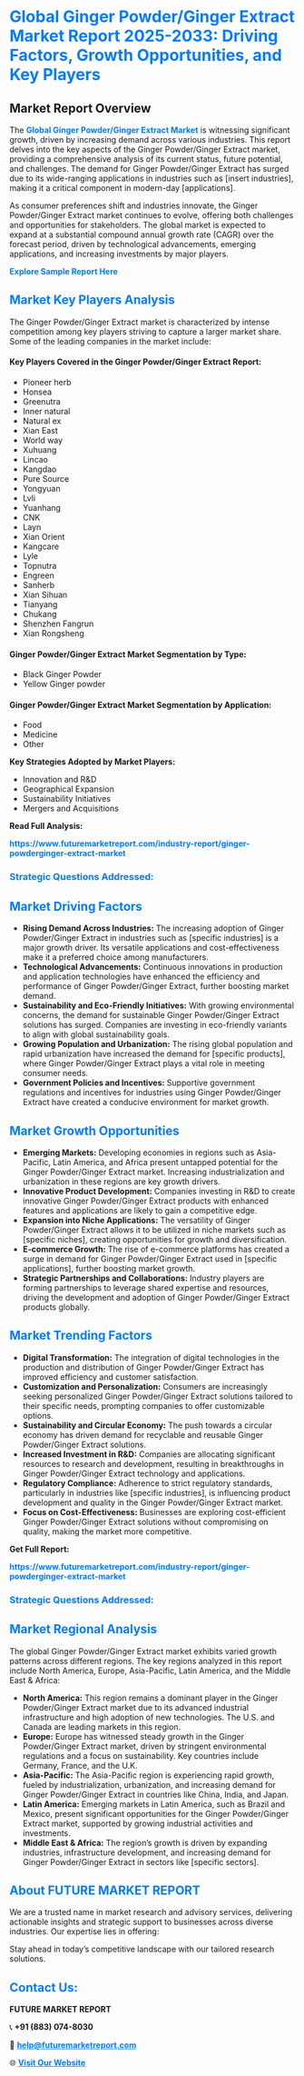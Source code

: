 <h1 style="color: #007BFF;">Global Ginger Powder/Ginger Extract Market Report 2025-2033: Driving Factors, Growth Opportunities, and Key Players</h1>

<section id="overview">
<h2>Market Report Overview</h2>
<p>The <a href="https://www.futuremarketreport.com/industry-report/ginger-powderginger-extract-market" style="color: #007BFF; text-decoration: none;"><strong>Global Ginger Powder/Ginger Extract Market</strong></a> is witnessing significant growth, driven by increasing demand across various industries. This report delves into the key aspects of the Ginger Powder/Ginger Extract market, providing a comprehensive analysis of its current status, future potential, and challenges. The demand for Ginger Powder/Ginger Extract has surged due to its wide-ranging applications in industries such as [insert industries], making it a critical component in modern-day [applications].</p>
<p>As consumer preferences shift and industries innovate, the Ginger Powder/Ginger Extract market continues to evolve, offering both challenges and opportunities for stakeholders. The global market is expected to expand at a substantial compound annual growth rate (CAGR) over the forecast period, driven by technological advancements, emerging applications, and increasing investments by major players.</p>
</section>

<section id="overview">
<p><a href="https://www.futuremarketreport.com/request-sample/reportId=86652" style="color: #007BFF; text-decoration: none;"><strong>Explore Sample Report Here</strong></a></p>
</section>

<section id="key-players">
<h2 style="color: #007BFF;">Market Key Players Analysis</h2>
<p>The Ginger Powder/Ginger Extract market is characterized by intense competition among key players striving to capture a larger market share. Some of the leading companies in the market include:</p>
<h4>Key Players Covered in the Ginger Powder/Ginger Extract Report:</h4>
<ul><li>Pioneer herb</li><li>Honsea</li><li>Greenutra</li><li>Inner natural</li><li>Natural ex</li><li>Xian East</li><li>World way</li><li>Xuhuang</li><li>Lincao</li><li>Kangdao</li><li>Pure Source</li><li>Yongyuan</li><li>Lvli</li><li>Yuanhang</li><li>CNK</li><li>Layn</li><li>Xian Orient</li><li>Kangcare</li><li>Lyle</li><li>Topnutra</li><li>Engreen</li><li>Sanherb</li><li>Xian Sihuan</li><li>Tianyang</li><li>Chukang</li><li>Shenzhen Fangrun</li><li>Xian Rongsheng</li></ul>
<h4>Ginger Powder/Ginger Extract Market Segmentation by Type:</h4>
<ul><li>Black Ginger Powder</li><li>Yellow Ginger powder</li></ul>

<h4>Ginger Powder/Ginger Extract Market Segmentation by Application:</h4>
<ul><li>Food</li><li>Medicine</li><li>Other</li></ul>
<p><strong>Key Strategies Adopted by Market Players:</strong></p>
<ul>
<li>Innovation and R&D</li>
<li>Geographical Expansion</li>
<li>Sustainability Initiatives</li>
<li>Mergers and Acquisitions</li>
</ul>
</section>

<section>
<p><strong>Read Full Analysis: </strong></p><a href="https://www.futuremarketreport.com/industry-report/ginger-powderginger-extract-market" style="color: #007BFF; text-decoration: none;"><strong>https://www.futuremarketreport.com/industry-report/ginger-powderginger-extract-market</strong></a>
<h3 style="color: #007BFF;">Strategic Questions Addressed:</h3>
</section>

<section id="driving-factors">
<h2 style="color: #007BFF;">Market Driving Factors</h2>
<ul>
<li><strong>Rising Demand Across Industries:</strong> The increasing adoption of Ginger Powder/Ginger Extract in industries such as [specific industries] is a major growth driver. Its versatile applications and cost-effectiveness make it a preferred choice among manufacturers.</li>
<li><strong>Technological Advancements:</strong> Continuous innovations in production and application technologies have enhanced the efficiency and performance of Ginger Powder/Ginger Extract, further boosting market demand.</li>
<li><strong>Sustainability and Eco-Friendly Initiatives:</strong> With growing environmental concerns, the demand for sustainable Ginger Powder/Ginger Extract solutions has surged. Companies are investing in eco-friendly variants to align with global sustainability goals.</li>
<li><strong>Growing Population and Urbanization:</strong> The rising global population and rapid urbanization have increased the demand for [specific products], where Ginger Powder/Ginger Extract plays a vital role in meeting consumer needs.</li>
<li><strong>Government Policies and Incentives:</strong> Supportive government regulations and incentives for industries using Ginger Powder/Ginger Extract have created a conducive environment for market growth.</li>
</ul>
</section>

<section id="growth-opportunities">
<h2 style="color: #007BFF;">Market Growth Opportunities</h2>
<ul>
<li><strong>Emerging Markets:</strong> Developing economies in regions such as Asia-Pacific, Latin America, and Africa present untapped potential for the Ginger Powder/Ginger Extract market. Increasing industrialization and urbanization in these regions are key growth drivers.</li>
<li><strong>Innovative Product Development:</strong> Companies investing in R&D to create innovative Ginger Powder/Ginger Extract products with enhanced features and applications are likely to gain a competitive edge.</li>
<li><strong>Expansion into Niche Applications:</strong> The versatility of Ginger Powder/Ginger Extract allows it to be utilized in niche markets such as [specific niches], creating opportunities for growth and diversification.</li>
<li><strong>E-commerce Growth:</strong> The rise of e-commerce platforms has created a surge in demand for Ginger Powder/Ginger Extract used in [specific applications], further boosting market growth.</li>
<li><strong>Strategic Partnerships and Collaborations:</strong> Industry players are forming partnerships to leverage shared expertise and resources, driving the development and adoption of Ginger Powder/Ginger Extract products globally.</li>
</ul>
</section>

<section id="trending-factors">
<h2 style="color: #007BFF;">Market Trending Factors</h2>
<ul>
<li><strong>Digital Transformation:</strong> The integration of digital technologies in the production and distribution of Ginger Powder/Ginger Extract has improved efficiency and customer satisfaction.</li>
<li><strong>Customization and Personalization:</strong> Consumers are increasingly seeking personalized Ginger Powder/Ginger Extract solutions tailored to their specific needs, prompting companies to offer customizable options.</li>
<li><strong>Sustainability and Circular Economy:</strong> The push towards a circular economy has driven demand for recyclable and reusable Ginger Powder/Ginger Extract solutions.</li>
<li><strong>Increased Investment in R&D:</strong> Companies are allocating significant resources to research and development, resulting in breakthroughs in Ginger Powder/Ginger Extract technology and applications.</li>
<li><strong>Regulatory Compliance:</strong> Adherence to strict regulatory standards, particularly in industries like [specific industries], is influencing product development and quality in the Ginger Powder/Ginger Extract market.</li>
<li><strong>Focus on Cost-Effectiveness:</strong> Businesses are exploring cost-efficient Ginger Powder/Ginger Extract solutions without compromising on quality, making the market more competitive.</li>
</ul>
</section>

<section>
<p><strong>Get Full Report: </strong></p><a href="https://www.futuremarketreport.com/industry-report/ginger-powderginger-extract-market" style="color: #007BFF; text-decoration: none;"><strong>https://www.futuremarketreport.com/industry-report/ginger-powderginger-extract-market</strong></a>
<h3 style="color: #007BFF;">Strategic Questions Addressed:</h3>
</section>


<section id="regional-analysis">
<h2 style="color: #007BFF;">Market Regional Analysis</h2>
<p>The global Ginger Powder/Ginger Extract market exhibits varied growth patterns across different regions. The key regions analyzed in this report include North America, Europe, Asia-Pacific, Latin America, and the Middle East & Africa:</p>
<ul>
<li><strong>North America:</strong> This region remains a dominant player in the Ginger Powder/Ginger Extract market due to its advanced industrial infrastructure and high adoption of new technologies. The U.S. and Canada are leading markets in this region.</li>
<li><strong>Europe:</strong> Europe has witnessed steady growth in the Ginger Powder/Ginger Extract market, driven by stringent environmental regulations and a focus on sustainability. Key countries include Germany, France, and the U.K.</li>
<li><strong>Asia-Pacific:</strong> The Asia-Pacific region is experiencing rapid growth, fueled by industrialization, urbanization, and increasing demand for Ginger Powder/Ginger Extract in countries like China, India, and Japan.</li>
<li><strong>Latin America:</strong> Emerging markets in Latin America, such as Brazil and Mexico, present significant opportunities for the Ginger Powder/Ginger Extract market, supported by growing industrial activities and investments.</li>
<li><strong>Middle East & Africa:</strong> The region’s growth is driven by expanding industries, infrastructure development, and increasing demand for Ginger Powder/Ginger Extract in sectors like [specific sectors].</li>
</ul>
</section>

<footer>
<h2 style="color: #007BFF;">About FUTURE MARKET REPORT</h2>
<p>We are a trusted name in market research and advisory services, delivering actionable insights and strategic support to businesses across diverse industries. Our expertise lies in offering:</p>

<p>Stay ahead in today’s competitive landscape with our tailored research solutions.</p>

<h2 style="color: #007BFF;">Contact Us:</h2>
<p><strong>FUTURE MARKET REPORT</strong></p>
<p>📞 <strong>+91 (883) 074-8030</strong></p>
<p>📧 <strong><a href="mailto:help@futuremarketreport.com" style="color: #007BFF;">help@futuremarketreport.com</a></strong></p>
<p>🌐 <strong><a href="https://www.futuremarketreport.com/" style="color: #007BFF;">Visit Our Website</a></strong></p>
</footer>